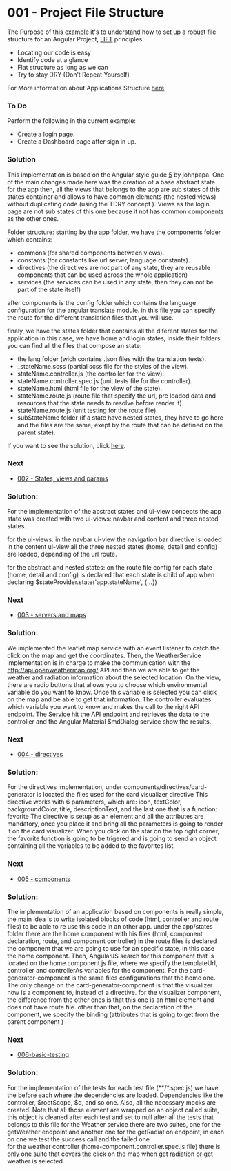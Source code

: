 # 001 - Project File Structure

The Purpose of this example it's to understand how to set up a robust file structure for an Angular Project, [LIFT][1] principles:

* Locating our code is easy
* Identify code at a glance
* Flat structure as long as we can
* Try to stay DRY (Don’t Repeat Yourself)

For More information about Applications Structure [here][2]

### To Do
Perform the following in the current example:
* Create a login page.
* Create a Dashboard page after sign in up.

### Solution

This implementation is based on the Angular style guide [5] by johnpapa.
One of the main changes made here was the creation of a base abstract state for the app
then, all the views that belongs to the app are sub states of this states
container and allows to have common elements (the nested views) without 
duplicating code (using the TDRY concept ). Views as the login page are
not sub states of this one because it not has common components as the other ones.
 

Folder structure:
starting by the app folder, we have the components folder which contains:
  - commons (for shared components between views).
  - constants (for constants like url server, language constants).
  - directives (the directives are not part of any state, they are reusable components that can be used across the whole application)
  - services (the services can be used in any state, then they can not be part of the state itself)
  
after components is the config folder which contains the language configuration for the angular translate module.
in this file you can specify the route for the different translation files that you will use.

finaly, we have the states folder that contains all the diferent states for the application
in this case, we have home and login states, inside their folders you can find all the files that compose an state:
  - the lang folder (wich contains .json files with the translation texts).
  - _stateName.scss (partial scss file for the styles of the view).
  - stateName.controller.js (the controller for the view).
  - stateName.controller.spec.js (unit tests file for the controller).
  - stateName.html (html file for the view of the state).
  - stateName.route.js (route file that specify the url, pre loaded data and resources that the state needs to resolve before render it).
  - stateName.route.js (unit testing for the route file).
  - subStateName folder (if a state have nested states, they have to go here and the files are the same, exept by the route that can be defined on the parent state).
  

If you want to see the solution, click [here][3].

### Next
* [002 - States, views and params][4]

### Solution: 
For the implementation of the abstract states and ui-view concepts the app state was created with two ui-views: navbar and content
and three nested states.

for the ui-views:
 in the navbar ui-view the navigation bar directive is loaded 
  in the content ui-view all the three nested states (home, detail and config) are loaded, depending of the url route.
  
for the abstract and nested states:
  on the route file config for each state (home, detail and config) is declared that each state is child of app when declaring $stateProvider.state('app.stateName', {...})
  

### Next
* [003 - servers and maps][6]

### Solution: 
We implemented the leaflet map service with an event listener to catch the click on the map and get the coordinates.
Then, the WeatherService implementation is in charge to make the communication with the http://api.openweathermap.org/ API and then we are able to get the weather and radiation information about
the selected location.
On the view, there are radio buttons that allows you to choose which environmental variable do you want to know.
Once this variable is selected you can click on the map and be able to get that information.
The controller evaluates which variable you want to know and makes the call to the right API endpoint.
The Service hit the API endpoint and retrieves the data to the controller and the Angular Material $mdDialog service show the results.
 
### Next
* [004 - directives][7] 

### Solution:
For the directives implementation, under components/directives/card-generator is located the files used for the card visualizer directive
This directive works with 6 parameters, which are: icon, textColor, backgroundColor, title, descriptionText, and the last one that is a function: favorite
The directive is setup as an element and all the attributes are mandatory, once you place it and bring all the parameters
is going to render it on the card visualizer.
When you click on the star on the top right corner, the favorite function is going to be trigered and is going to send an object containing
all the variables to be added to the favorites list.

### Next
* [005 - components][8]

### Solution:
The implementation of an application based on components is really simple, the main idea is to write isolated blocks of code
(html, controller and route files) to be able to re use this code in an other app. 
under the app/states folder there are the home component with his files (html, component declaration, route, and component controller)
in the route files is declared the component that we are going to use for an specific state, in this case the home component.
Then, AngularJS search for this component that is located on the home.component.js file, where we specify the templateUrl, controller and controllerAs
variables for the component. 
For the card-generator-component is the same files configurations that the home one.
The only change on the card-generator-component is that the visualizer now is a component to, instead of a directive.
for the visualizer component, the difference from the other ones is that this one is an html element and does not have route file.
 other than that, on the declaration of the component, we specify the binding (attributes that is going to get from the parent component )


### Next
* [006-basic-testing][9]

### Solution:
For the implementation of the tests for each test file (**/*.spec.js) we have the before each where the dependencies are loaded.
Dependencies like the controller, $rootScope, $q, and so one. Also, all the necessary mocks are created.
Note that all those element are wrapped on an object called suite, this object is cleaned after each test and set to null after all the tests that belongs to this file
for the Weather service there are two suites, one for the getWeather endpoint and another one for the getRadiation endpoint, in each on one we test the success call and the failed one  
for the weather controller (home-component.controller.spec.js file) there is only one suite that covers the click on the map when get radiation or get weather is selected.

 [1]: http://bguiz.github.io/js-standards/angularjs/application-structure-lift-principle/
 [2]: https://github.com/johnpapa/angular-styleguide/blob/master/a1/README.md#style-y150
 [3]: https://github.com/talosdigital/u-angularjs/tree/solved/001-projec-file-structure/001-project-file-structure#solution
 [4]: https://github.com/talosdigital/u-angularjs/tree/master/002-routing-params-views
 [5]: https://github.com/johnpapa/angular-styleguide/blob/master/a1/README.md
 [6]: https://github.com/talosdigital/u-angularjs/blob/master/003-servers-and-maps/README.md
 [7]: https://github.com/talosdigital/u-angularjs/blob/master/004-directives/README.md
 [8]: https://github.com/talosdigital/u-angularjs/blob/master/005-components/README.md
 [9]: https://github.com/talosdigital/u-angularjs/blob/master/006-basic-testing/README.md